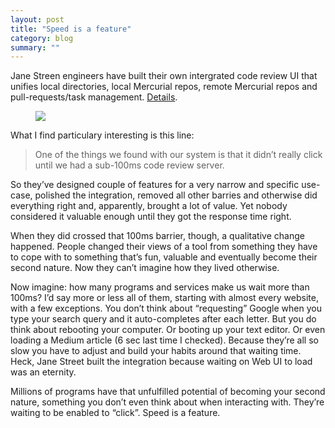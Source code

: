 ```yaml
---
layout: post
title: "Speed is a feature"
category: blog
summary: ""
---
```


Jane Streen engineers have built their own intergrated code review UI that unifies local directories, local Mercurial repos, remote Mercurial repos and pull-requests/task management. [Details]( blog.janestreet.com/putting-the-i-back-in-ide-towards-a-github-explorer).

<figure><img src="todo.png"></figure>

What I find particulary interesting is this line:

> One of the things we found with our system is that it didn’t really click until we had a sub-100ms code review server.

So they’ve designed couple of features for a very narrow and specific use-case, polished the integration, removed all other barries and otherwise did everything right and, apparently, brought a lot of value. Yet nobody considered it valuable enough until they got the response time right.

When they did crossed that 100ms barrier, though, a qualitative change happened. People changed their views of a tool from something they have to cope with to something that’s fun, valuable and eventually become their second nature. Now they can’t imagine how they lived otherwise.

Now imagine: how many programs and services make us wait more than 100ms? I’d say more or less all of them, starting with almost every website, with a few exceptions. You don’t think about “requesting” Google when you type your search query and it auto-completes after each letter. But you do think about rebooting your computer. Or booting up your text editor. Or even loading a Medium article (6 sec last time I checked). Because they’re all so slow you have to adjust and build your habits around that waiting time. Heck, Jane Street built the integration because waiting on Web UI to load was an eternity.

Millions of programs have that unfulfilled potential of becoming your second nature, something you don’t even think about when interacting with. They’re waiting to be enabled to “click”. Speed is a feature.